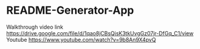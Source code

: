 # README-Generator-App

Walkthrough video link https://drive.google.com/file/d/1qao8jCBsQjsK3tkUvgGz07jr-DfGq_C1/view
Youtube https://www.youtube.com/watch?v=9b8An9X4pvQ